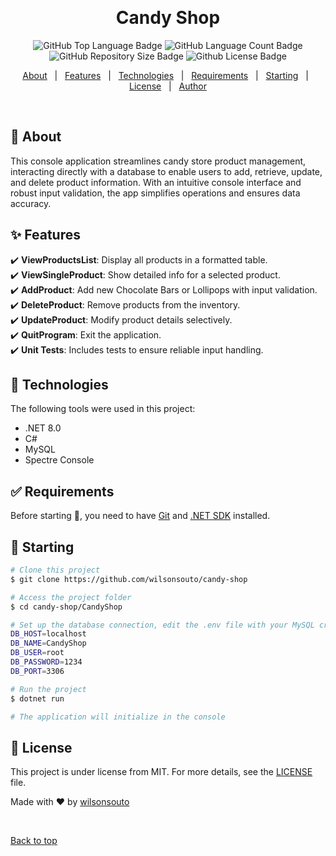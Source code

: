 &#xa0;

<h1 align="center">Candy Shop</h1>

<p align="center">

<img alt="GitHub Top Language Badge" src="https://img.shields.io/github/languages/top/wilsonsouto/candy-shop?&color=56BEB8"/>

<img alt="GitHub Language Count Badge" src="https://img.shields.io/github/languages/count/wilsonsouto/candy-shop?&color=56BEB8"/>

<img alt="GitHub Repository Size Badge" src="https://img.shields.io/github/repo-size/wilsonsouto/candy-shop?&color=56BEB8"/>

<img alt="Github License Badge" src="https://img.shields.io/github/license/wilsonsouto/candy-shop?color=56BEB8">

</p>

<p align="center">
  <a href="#dart-about">About</a> &#xa0; | &#xa0; 
  <a href="#sparkles-features">Features</a> &#xa0; | &#xa0;
  <a href="#rocket-technologies">Technologies</a> &#xa0; | &#xa0;
  <a href="#white_check_mark-requirements">Requirements</a> &#xa0; | &#xa0;
  <a href="#checkered_flag-starting">Starting</a> &#xa0; | &#xa0;
  <a href="#memo-license">License</a> &#xa0; | &#xa0;
  <a href="https://github.com/wilsonsouto" target="_blank">Author</a>
</p>

<br>

## :dart: About

This console application streamlines candy store product management, interacting directly with a database to enable users to add, retrieve, update, and delete product information. With an intuitive console interface and robust input validation, the app simplifies operations and ensures data accuracy.

## :sparkles: Features

:heavy_check_mark: **ViewProductsList**: Display all products in a formatted table.\
:heavy_check_mark: **ViewSingleProduct**: Show detailed info for a selected product.\
:heavy_check_mark: **AddProduct**: Add new Chocolate Bars or Lollipops with input validation.\
:heavy_check_mark: **DeleteProduct**: Remove products from the inventory.\
:heavy_check_mark: **UpdateProduct**: Modify product details selectively.\
:heavy_check_mark: **QuitProgram**: Exit the application.\
:heavy_check_mark: **Unit Tests**: Includes tests to ensure reliable input handling.

## :rocket: Technologies

The following tools were used in this project:

- .NET 8.0
- C#
- MySQL
- Spectre Console

## :white_check_mark: Requirements

Before starting :checkered_flag:, you need to have [Git](https://git-scm.com) and [.NET SDK](https://dotnet.microsoft.com/en-us/download) installed.

## :checkered_flag: Starting

```bash
# Clone this project
$ git clone https://github.com/wilsonsouto/candy-shop

# Access the project folder
$ cd candy-shop/CandyShop

# Set up the database connection, edit the .env file with your MySQL credentials
DB_HOST=localhost
DB_NAME=CandyShop
DB_USER=root
DB_PASSWORD=1234
DB_PORT=3306

# Run the project
$ dotnet run

# The application will initialize in the console
```

## :memo: License

This project is under license from MIT. For more details, see the [LICENSE](LICENSE) file.

Made with :heart: by [wilsonsouto](https://github.com/wilsonsouto)

&#xa0;

<a href="#top">Back to top</a>
